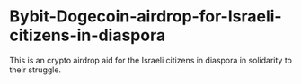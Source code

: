 # Bybit-Dogecoin-airdrop-for-Israeli-citizens-in-diaspora
This is an crypto airdrop aid for the Israeli citizens in diaspora in solidarity to their struggle.
